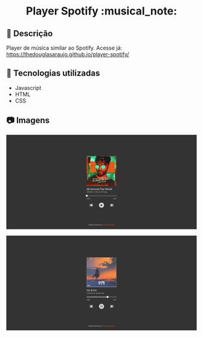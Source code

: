 <h1 align="center">Player Spotify :musical_note:</h1>

## :memo: Descrição
Player de música similar ao Spotify. 
Acesse já: https://thedouglasaraujo.github.io/player-spotify/

## :wrench: Tecnologias utilizadas
- Javascript
- HTML
- CSS

## :camera: Imagens
 <p align="center">
  <img src="imagens/captura.png">
</p>
<p align="center">
  <img src="imagens/captura2.png">
</p>

